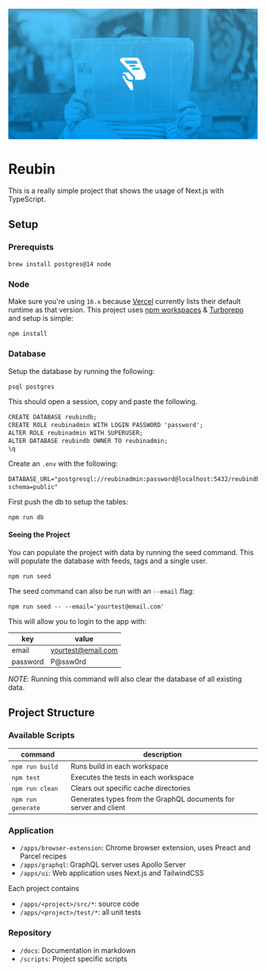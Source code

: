 ![Reubin Header](.github/reubin-og.png)

# Reubin

This is a really simple project that shows the usage of Next.js with TypeScript.

## Setup

### Prerequists

```
brew install postgres@14 node
```

### Node

Make sure you're using `16.x` because [Vercel](https://vercel.com/docs/runtimes#official-runtimes/node-js/node-js-version) currently lists their default runtime as that version. This project uses [npm workspaces](https://docs.npmjs.com/cli/v8/using-npm/workspaces) & [Turborepo](https://turborepo.org/) and setup is simple:

```
npm install
```

### Database

Setup the database by running the following:

```
psql postgres
```

This should open a session, copy and paste the following.

```
CREATE DATABASE reubindb;
CREATE ROLE reubinadmin WITH LOGIN PASSWORD 'password';
ALTER ROLE reubinadmin WITH SUPERUSER;
ALTER DATABASE reubindb OWNER TO reubinadmin;
\q
```

Create an `.env` with the following:

```
DATABASE_URL="postgresql://reubinadmin:password@localhost:5432/reubindb?schema=public"
```

First push the db to setup the tables:

```
npm run db
```

#### Seeing the Project

You can populate the project with data by running the seed command. This will populate the database with feeds, tags and a single user.

```
npm run seed
```

The seed command can also be run with an `--email` flag:

```
npm run seed -- --email='yourtest@email.com'
```

This will allow you to login to the app with:

| key      | value              |
| -------- | ------------------ |
| email    | yourtest@email.com |
| password | P@ssw0rd           |

_NOTE_: Running this command will also clear the database of all existing data.

## Project Structure

### Available Scripts

| command            | description                                                      |
| ------------------ | ---------------------------------------------------------------- |
| `npm run build`    | Runs build in each workspace                                     |
| `npm test`         | Executes the tests in each workspace                             |
| `npm run clean`    | Clears out specific cache directories                            |
| `npm run generate` | Generates types from the GraphQL documents for server and client |

### Application

- `/apps/browser-extension`: Chrome browser extension, uses Preact and Parcel recipes
- `/apps/graphql`: GraphQL server uses Apollo Server
- `/apps/ui`: Web application uses Next.js and TailwindCSS

Each project contains

- `/apps/<project>/src/*`: source code
- `/apps/<project>/test/*`: all unit tests

### Repository

- `/docs`: Documentation in markdown
- `/scripts`: Project specific scripts
